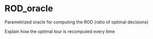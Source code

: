 # ROD_oracle
Parametrized oracle for computing the ROD (ratio of optimal decisions)



Explain how the optimal tour is recomputed every time
